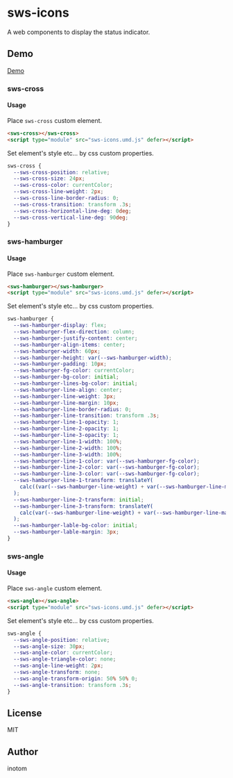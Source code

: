 # sws-icons

A web components to display the status indicator.


## Demo

[Demo](https://sandbox.serendip.ws/sws-icons.html)


### sws-cross

#### Usage

Place `sws-cross` custom element.

```html
<sws-cross></sws-cross>
<script type="module" src="sws-icons.umd.js" defer></script>
```

Set element's style etc... by css custom properties.

```css
sws-cross {
  --sws-cross-position: relative;
  --sws-cross-size: 24px;
  --sws-cross-color: currentColor;
  --sws-cross-line-weight: 2px;
  --sws-cross-line-border-radius: 0;
  --sws-cross-transition: transform .3s;
  --sws-cross-horizontal-line-deg: 0deg;
  --sws-cross-vertical-line-deg: 90deg;
}
```


### sws-hamburger

#### Usage

Place `sws-hamburger` custom element.

```html
<sws-hamburger></sws-hamburger>
<script type="module" src="sws-icons.umd.js" defer></script>
```

Set element's style etc... by css custom properties.

```css
sws-hamburger {
  --sws-hamburger-display: flex;
  --sws-hamburger-flex-direction: column;
  --sws-hamburger-justify-content: center;
  --sws-hamburger-align-items: center;
  --sws-hamburger-width: 60px;
  --sws-hamburger-height: var(--sws-hamburger-width);
  --sws-hamburger-padding: 10px;
  --sws-hamburger-fg-color: currentColor;
  --sws-hamburger-bg-color: initial;
  --sws-hamburger-lines-bg-color: initial;
  --sws-hamburger-line-align: center;
  --sws-hamburger-line-weight: 3px;
  --sws-hamburger-line-margin: 10px;
  --sws-hamburger-line-border-radius: 0;
  --sws-hamburger-line-transition: transform .3s;
  --sws-hamburger-line-1-opacity: 1;
  --sws-hamburger-line-2-opacity: 1;
  --sws-hamburger-line-3-opacity: 1;
  --sws-hamburger-line-1-width: 100%;
  --sws-hamburger-line-2-width: 100%;
  --sws-hamburger-line-3-width: 100%;
  --sws-hamburger-line-1-color: var(--sws-hamburger-fg-color);
  --sws-hamburger-line-2-color: var(--sws-hamburger-fg-color);
  --sws-hamburger-line-3-color: var(--sws-hamburger-fg-color);
  --sws-hamburger-line-1-transform: translateY(
    calc((var(--sws-hamburger-line-weight) + var(--sws-hamburger-line-margin)) * -1)
  );
  --sws-hamburger-line-2-transform: initial;
  --sws-hamburger-line-3-transform: translateY(
    calc(var(--sws-hamburger-line-weight) + var(--sws-hamburger-line-margin))
  );
  --sws-hamburger-lable-bg-color: initial;
  --sws-hamburger-lable-margin: 3px;
}
```


### sws-angle

#### Usage

Place `sws-angle` custom element.

```html
<sws-angle></sws-angle>
<script type="module" src="sws-icons.umd.js" defer></script>
```

Set element's style etc... by css custom properties.

```css
sws-angle {
  --sws-angle-position: relative;
  --sws-angle-size: 30px;
  --sws-angle-color: currentColor;
  --sws-angle-triangle-color: none;
  --sws-angle-line-weight: 2px;
  --sws-angle-transform: none;
  --sws-angle-transform-origin: 50% 50% 0;
  --sws-angle-transition: transform .3s;
}
```


## License

MIT


## Author

inotom
